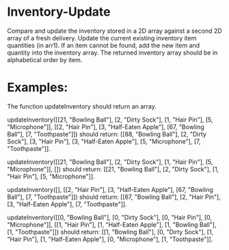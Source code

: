 # Inventory-Update

Compare and update the inventory stored in a 2D array against a second 2D array of a fresh delivery. Update the current existing inventory item quantities (in arr1). If an item cannot be found, add the new item and quantity into the inventory array. The returned inventory array should be in alphabetical order by item.

# Examples:

The function updateInventory should return an array.


updateInventory([[21, "Bowling Ball"], [2, "Dirty Sock"], [1, "Hair Pin"], [5, "Microphone"]], [[2, "Hair Pin"], [3, "Half-Eaten Apple"], [67, "Bowling Ball"], [7, "Toothpaste"]]) 
should return:
 [[88, "Bowling Ball"], [2, "Dirty Sock"], [3, "Hair Pin"], [3, "Half-Eaten Apple"], [5, "Microphone"], [7, "Toothpaste"]].


updateInventory([[21, "Bowling Ball"], [2, "Dirty Sock"], [1, "Hair Pin"], [5, "Microphone"]], [])
should return:
 [[21, "Bowling Ball"], [2, "Dirty Sock"], [1, "Hair Pin"], [5, "Microphone"]].


updateInventory([], [[2, "Hair Pin"], [3, "Half-Eaten Apple"], [67, "Bowling Ball"], [7, "Toothpaste"]]) 
should return:
 [[67, "Bowling Ball"], [2, "Hair Pin"], [3, "Half-Eaten Apple"], [7, "Toothpaste"]].


updateInventory([[0, "Bowling Ball"], [0, "Dirty Sock"], [0, "Hair Pin"], [0, "Microphone"]], [[1, "Hair Pin"], [1, "Half-Eaten Apple"], [1, "Bowling Ball"], [1, "Toothpaste"]]) 
should return:
 [[1, "Bowling Ball"], [0, "Dirty Sock"], [1, "Hair Pin"], [1, "Half-Eaten Apple"], [0, "Microphone"], [1, "Toothpaste"]].